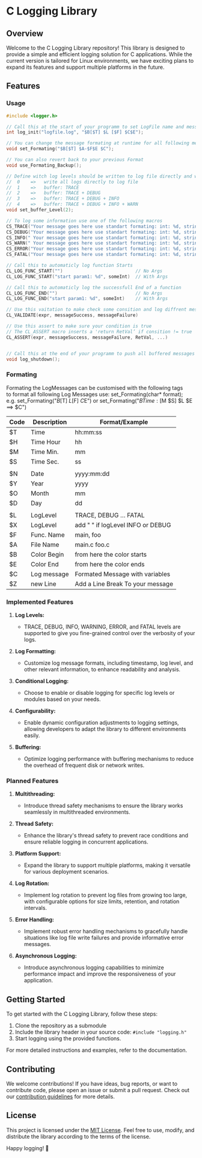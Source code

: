 # C Logging Library

## Overview

Welcome to the C Logging Library repository! This library is designed to provide a simple and efficient logging solution for C applications. While the current version is tailored for Linux environments, we have exciting plans to expand its features and support multiple platforms in the future.

## Features

### Usage

```C
#include <logger.h>

// Call this at the start of your programm to set LogFile name and message formating
int log_init("logfile.log", "$B[$T] $L [$F] $C$E");

// You can change the message formating at runtime for all following messages
void set_Formating("$B[$T] $A-$F$E $C");

// You can also revert back to your previous Format
void use_Formating_Backup();

// Define witch log levels should be written to log file directly and witch should be buffered
//  0    =>   write all logs directly to log file
//  1    =>   buffer: TRACE
//  2    =>   buffer: TRACE + DEBUG
//  3    =>   buffer: TRACE + DEBUG + INFO
//  4    =>   buffer: TRACE + DEBUG + INFO + WARN
void set_buffer_Level(2);

// To log some information use one of the following macros
CS_TRACE("Your message goes here use standart formating: int: %d, string: %s", someInt, someStr)
CS_DEBUG("Your message goes here use standart formating: int: %d, string: %s", someInt, someStr)
CS_INFO(" Your message goes here use standart formating: int: %d, string: %s", someInt, someStr)
CS_WARN(" Your message goes here use standart formating: int: %d, string: %s", someInt, someStr)
CS_ERROR("Your message goes here use standart formating: int: %d, string: %s", someInt, someStr)
CS_FATAL("Your message goes here use standart formating: int: %d, string: %s", someInt, someStr)

// Call this to automaticly log function Starts 
CL_LOG_FUNC_START("")                           // No Args
CL_LOG_FUNC_START("start param1: %d", someInt)  // With Args

// Call this to automaticly log the successfull End of a function
CL_LOG_FUNC_END("")                             // No Args
CL_LOG_FUNC_END("start param1: %d", someInt)    // With Args

// Use this vaitation to make check some consition and log diffrent messages
CL_VALIDATE(expr, messageSuccess, messageFailure)

// Use this assert to make sure your condition is true
// The CL_ASSERT macro inserts a 'return RetVal’ if consition != true 
CL_ASSERT(expr, messageSuccess, messageFailure, RetVal, ...)


// Call this at the end of your programm to push all buffered messages into the log file
void log_shutdown();

```

### Formating
Formating the LogMessages can be customised with the following tags<br>
to format all following Log Messages use: set_Formating(char* format);<br>
e.g. set_Formating("$B[$T] $L [$F]  $C$E")  or set_Formating("$BTime:[$M $S] $L $E ==> $C")

| Code | Description | Format/Example                    |
|------|-------------|-----------------------------------|
| $T   | Time        | hh:mm:ss                          |
| $H   | Time Hour   | hh                                |
| $M   | Time Min.   | mm                                |
| $S   | Time Sec.   | ss                                |
|      |             |                                   |
| $N   | Date        | yyyy:mm:dd                        |
| $Y	 | Year	      | yyyy                              |
| $O	 | Month	      | mm                                |
| $D	 | Day	      | dd                                |
|      |             |                                   |
| $L	 | LogLevel    | TRACE, DEBUG … FATAL              |
| $X	 | LogLevel    | add " " if logLevel INFO or DEBUG |
| $F	 | Func. Name  | main, foo                         |
| $A	 | File Name	| main.c foo.c                      |
| $B	 | Color Begin	| from here the color starts        |
| $E	 | Color End	| from here the color ends          |
| $C	 | Log message | Formated Message with variables   |
| $Z   | new Line    | Add a Line Break To your message  |

### Implemented Features

1. **Log Levels:**
   - TRACE, DEBUG, INFO, WARNING, ERROR, and FATAL levels are supported to give you fine-grained control over the verbosity of your logs.

2. **Log Formatting:**
   - Customize log message formats, including timestamp, log level, and other relevant information, to enhance readability and analysis.

3. **Conditional Logging:**
   - Choose to enable or disable logging for specific log levels or modules based on your needs.

4. **Configurability:**
   - Enable dynamic configuration adjustments to logging settings, allowing developers to adapt the library to different environments easily.

5. **Buffering:**
   - Optimize logging performance with buffering mechanisms to reduce the overhead of frequent disk or network writes.

### Planned Features

1. **Multithreading:**
   - Introduce thread safety mechanisms to ensure the library works seamlessly in multithreaded environments.

2. **Thread Safety:**
   - Enhance the library's thread safety to prevent race conditions and ensure reliable logging in concurrent applications.

3. **Platform Support:**
   - Expand the library to support multiple platforms, making it versatile for various deployment scenarios.

4. **Log Rotation:**
   - Implement log rotation to prevent log files from growing too large, with configurable options for size limits, retention, and rotation intervals.

5. **Error Handling:**
   - Implement robust error handling mechanisms to gracefully handle situations like log file write failures and provide informative error messages.

6. **Asynchronous Logging:**
   - Introduce asynchronous logging capabilities to minimize performance impact and improve the responsiveness of your application.

## Getting Started

To get started with the C Logging Library, follow these steps:

1. Clone the repository as a submodule
2. Include the library header in your source code: `#include "logging.h"`
3. Start logging using the provided functions.

For more detailed instructions and examples, refer to the documentation.

## Contributing

We welcome contributions! If you have ideas, bug reports, or want to contribute code, please open an issue or submit a pull request. Check out our [contribution guidelines](CONTRIBUTING.md) for more details.

## License

This project is licensed under the [MIT License](LICENSE). Feel free to use, modify, and distribute the library according to the terms of the license.

Happy logging! 📝
